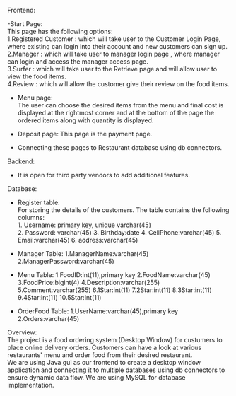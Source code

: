 Frontend:      

   -Start Page:       
        This page has the following options:        
        1.Registered Customer : which will take user to the Customer Login Page, where existing can login into their account and new customers can sign up.  
        2.Manager : which will take user to manager login page , where manager can login and access the manager access page.    
        3.Surfer : which will take user to the Retrieve page and will allow user to view the food items.        
        4.Review : which will allow the customer give their review on the food items.        
  - Menu page:         
        The user can choose the desired items from the menu and final cost is displayed at the rightmost corner and at the bottom of the page the ordered items along with
        quantity is displayed.
  - Deposit page:
        This page is the payment page.     
 
  - Connecting these pages to Restaurant database using db connectors.

Backend: 

  - It is open for third party vendors to add additional features.
 
Database:
  -  Register table:             
      For storing the details of the customers.
      The table contains the following columns:   
                1. Username: primary key, unique varchar(45)    
                2. Password: varchar(45)
                3. Birthday:date
                4. CellPhone:varchar(45)
                5. Email:varchar(45)
                6. address:varchar(45)
      
  -  Manager Table:
                1.ManagerName:varchar(45)
                2.ManagerPassword:varchar(45)
  -  Menu Table:
                1.FoodID:int(11),primary key
                2.FoodName:varchar(45)
                3.FoodPrice:bigint(4)
                4.Description:varchar(255)
                5.Comment:varchar(255)
                6.1Star:int(11)
                7.2Star:int(11)
                8.3Star:int(11)
                9.4Star:int(11)
                10.5Star:int(11)
   - OrderFood Table:
                1.UserName:varchar(45),primary key
                2.Orders:varchar(45)
               
      
                 

 Overview:    
 The project is a food ordering system (Desktop Window) for custumers to place online delivery orders. Customers can have a look at various restaurants' menu and order food from their desired restaurant.                  
 We are using Java gui as our frontend to create a desktop window application and connecting it to multiple databases using db connectors to ensure dynamic data flow.
     We are using MySQL for database implementation.
